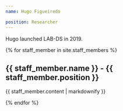 ```yaml
---
name: Hugo Figueiredo

position: Researcher
---
```


Hugo launched LAB-DS in 2019.

{% for staff_member in site.staff_members %}
  <h2>{{ staff_member.name }} - {{ staff_member.position }}</h2>
  <p>{{ staff_member.content | markdownify }}</p>
{% endfor %}
